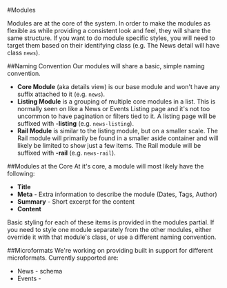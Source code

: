 #Modules

Modules are at the core of the system. In order to make the modules as flexible as while providing a consistent look and feel, they will share the same structure. If you want to do module specific styles, you will need to target them based on their identifying class (e.g. The News detail will have class `news`).

##Naming Convention
Our modules will share a basic, simple naming convention.
- **Core Module** (aka details view) is our base module and won't have any suffix attached to it (e.g. `news`).
- **Listing Module** is a grouping of multiple core modules in a list. This is normally seen on like a News or Events Listing page and it's not too uncommon to have pagination or filters tied to it. A listing page will be suffixed with **-listing** (e.g. `news-listing`).
- **Rail Module** is similar to the listing module, but on a smaller scale. The Rail module will primarily be found in a smaller aside container and will likely be limited to show just a few items. The Rail module will be suffixed with **-rail** (e.g. `news-rail`).

##Modules at the Core
At it's core, a module will most likely have the following: 

- **Title** 
- **Meta** - Extra information to describe the module (Dates, Tags, Author)
- **Summary** - Short excerpt for the content
- **Content**

Basic styling for each of these items is provided in the modules partial.  If you need to style one module separately from the other modules, either override it with that module's class, or use a different naming convention.

##Microformats
We're working on providing built in support for different microformats. Currently supported are:

- News - schema
- Events - 